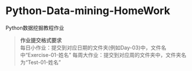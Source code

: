 # Python-Data-mining-HomeWork
Python数据挖掘教程作业

> **作业提交格式要求**\
> 每日小作业：提交到对应日期的文件夹(例如Day-03)中，文件名中“Exercise-01-姓名”
> 每周大作业：提交到对应周的文件夹中，文件夹名为“Test-01-姓名”